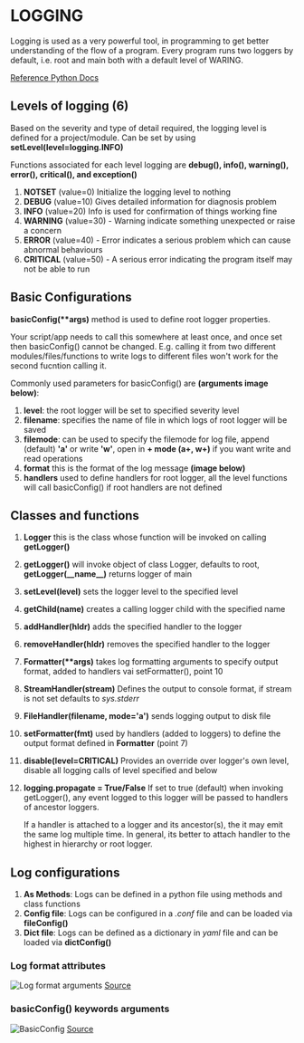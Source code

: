 # LOGGING
Logging is used as a very powerful tool, in programming to get better understanding of the flow of a program.
Every program runs two loggers by default, i.e. root and main both with a default level of WARING.

[Reference Python Docs](https://docs.python.org/3/library/logging.html)

## Levels of logging (6)
Based on the severity and type of detail required, the logging level is defined for a project/module. Can be set by using **setLevel(level=logging.INFO)**

Functions associated for each level logging are **debug(), info(), warning(), error(), critical(), and exception()**
1) **NOTSET** (value=0) Initialize the logging level to nothing
2) **DEBUG** (value=10) Gives detailed information for diagnosis problem
3) **INFO** (value=20) Info is used for confirmation of things working fine
4) **WARNING** (value=30) - Warning indicate something unexpected or raise a concern
5) **ERROR** (value=40) - Error indicates a serious problem which can cause abnormal behaviours
6) **CRITICAL** (value=50) - A serious error indicating the program itself may not be able to run


## Basic Configurations
**basicConfig(\*\*args)** method is used to define root logger properties.

Your script/app needs to call this somewhere at least once, and once set then basicConfig() cannot be changed.
E.g. calling it from two different modules/files/functions to write logs to different files won't work for the second fucntion calling it.

Commonly used parameters for basicConfig() are **(arguments image below)**:
1) **level**: the root logger will be set to specified severity level
2) **filename**: specifies the name of file in which logs of root logger will be saved
3) **filemode**: can be used to specify the filemode for log file, append (default) **'a'** or write **'w'**, open in **+ mode (a+, w+)** if you want write and read operations   
4) **format** this is the format of the log message **(image below)**
5) **handlers** used to define handlers for root logger, all the level functions will call basicConfig() if root handlers are not defined

## Classes and functions
1) **Logger** this is the class whose function will be invoked on calling **getLogger()**
2) **getLogger()** will invoke object of class Logger, defaults to root, **getLogger(\_\_name__)** returns logger of main
3) **setLevel(level)** sets the logger level to the specified level
4) **getChild(name)** creates a calling logger child with the specified name
5) **addHandler(hldr)** adds the specified handler to the logger
6) **removeHandler(hldr)** removes the specified handler to the logger
7) **Formatter(\*\*args)** takes log formatting arguments to specify output format, added to handlers vai setFormatter(), point 10
8) **StreamHandler(stream)** Defines the output to console format, if stream is not set defaults to _sys.stderr_
9) **FileHandler(filename, mode='a')** sends logging output to disk file
10) **setFormatter(fmt)** used by handlers (added to loggers) to define the output format defined in **Formatter** (point 7)
11) **disable(level=CRITICAL)** Provides an override over logger's own level, disable all logging calls of level specified and below
12) **logging.propagate = True/False** If set to true (default) when invoking getLogger(), any event logged to this logger will be passed to handlers of ancestor loggers.

    If a handler is attached to a logger and its ancestor(s), the it may emit the same log multiple time. In general, its better to attach handler to the highest in hierarchy or root logger.

## Log configurations
1) **As Methods**: Logs can be defined in a python file using methods and class functions
2) **Config file**: Logs can be configured in a _.conf_ file and can be loaded via __fileConfig()__
3) **Dict file**: Logs can be defined as a dictionary in _yaml_ file and can be loaded via __dictConfig()__

### Log format attributes
![Log format arguments](/Users/shubham/PythonProjects/twitter_online_learning_sentiment/static/logs/log_format_arguments.jpg)
[Source](https://docs.python.org/3/library/logging.html#logrecord-attributes)

### basicConfig() keywords arguments
![BasicConfig](/Users/shubham/PythonProjects/twitter_online_learning_sentiment/static/logs/basic_config_arguments.jpg)
[Source](https://docs.python.org/3/library/logging.html#logging.basicConfig)